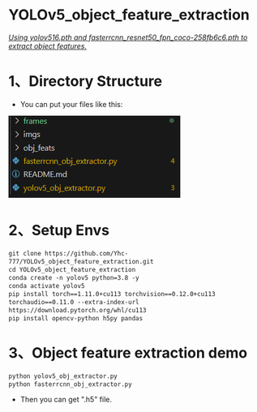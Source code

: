 # YOLOv5_object_feature_extraction
*<u>Using yolov516.pth and fasterrcnn_resnet50_fpn_coco-258fb6c6.pth to extract object features.</u>*



# 1、Directory Structure

- You can put your files like this:

![1](.\imgs\1.png)

# 2、Setup Envs

```shell
git clone https://github.com/Yhc-777/YOLOv5_object_feature_extraction.git
cd YOLOv5_object_feature_extraction
conda create -n yolov5 python=3.8 -y
conda activate yolov5
pip install torch==1.11.0+cu113 torchvision==0.12.0+cu113 torchaudio==0.11.0 --extra-index-url https://download.pytorch.org/whl/cu113
pip install opencv-python h5py pandas
```

# 3、Object feature extraction demo

```shell
python yolov5_obj_extractor.py
python fasterrcnn_obj_extractor.py
```

- Then you can get ".h5" file.
